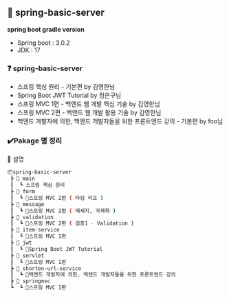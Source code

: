 ## 📃 spring-basic-server

**spring boot gradle version**  
- Spring boot : 3.0.2  
- JDK         : 17

### ❓ spring-basic-server
- 스프링 핵심 원리 - 기본편 by 김영한님
- Spring Boot JWT Tutorial by 정은구님
- 스프링 MVC 1편 - 백엔드 웹 개발 핵심 기술 by 김영한님
- 스프링 MVC 2편 - 백엔드 웹 개발 활용 기술 by 김영한님
- 백엔드 개발자에 의한, 백엔드 개발자들을 위한 프론트엔드 강의 - 기본편 by foo님

### ✔️Pakage 별 정리
📌 설명

```bash
📦spring-basic-server
 ┣ 📂 main
 ┃  ┗ 스프링 핵심 원리
 ┣ 📂 form
 ┃  ┗ 📜스프링 MVC 2편 ( 타임 리프 )
 ┣ 📂 message
 ┃  ┗ 📜스프링 MVC 2편 ( 메세지, 국제화 )
 ┣ 📂 validation
 ┃  ┗ 📜스프링 MVC 2편 ( 검증1 - Validation ) 
 ┣ 📂 item-service
 ┃  ┗ 📜스프링 MVC 1편
 ┣ 📂 jwt
 ┃  ┗ 📜Spring Boot JWT Tutorial
 ┣ 📂 servlet
 ┃  ┗ 📜스프링 MVC 1편
 ┣ 📂 shorten-url-service
 ┃  ┗ 📜백엔드 개발자에 의한, 백엔드 개발자들을 위한 프론트엔드 강의
 ┣ 📂 springmvc
 ┗  ┗ 📜스프링 MVC 1편
```